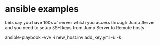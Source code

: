 # ansible examples
Lets say you have 100s of server which you access through Jump Server and you need to setup SSH keys from Jump Server to Remote hosts


ansible-playbook -vvv -i new_host.inv add_key.yml -u <username> -k

